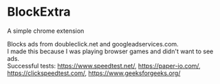 # BlockExtra
A simple chrome extension

Blocks ads from doubleclick.net and googleadservices.com.\
I made this because I was playing browser games and didn't want to see ads.\
Successful tests: https://www.speedtest.net/, https://paper-io.com/, https://clickspeedtest.com/, https://www.geeksforgeeks.org/

